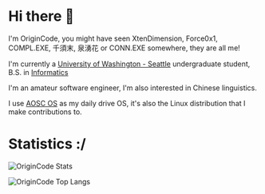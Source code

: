 # Hi there 👋

I'm OriginCode, you might have seen XtenDimension, Force0x1, COMPL.EXE, 千須末, 泉湧花 or CONN.EXE somewhere, they are all me!

I'm currently a [University of Washington - Seattle](https://www.washington.edu) undergraduate student, B.S. in [Informatics](https://ischool.uw.edu/)

I'm an amateur software engineer, I'm also interested in Chinese linguistics.

I use [AOSC OS](https://aosc.io) as my daily drive OS, it's also the Linux distribution that I make contributions to.

# Statistics :/

![OriginCode Stats](https://github-readme-stats.vercel.app/api?username=OriginCode&show_icons=true&theme=dark)

![OriginCode Top Langs](https://github-readme-stats.vercel.app/api/top-langs/?username=OriginCode&exclude_repo=dotfiles&layout=compact&theme=dark)
